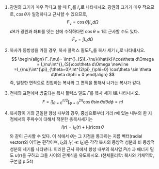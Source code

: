 1. 광원의 크기가 매우 작다고 할 때 $F_\nu$를 $I_\nu$로 나타내시오.
광원의 크기가 매우 작으므로, $\cos \theta$가 일정하다고 근사할 수 있으므로,
$$F_{\nu}=\cos \theta \int I_{\nu}d\Omega$$
$dA$가 광원과 좌표를 잇는 선에 수직하다면 $\cos\theta \approx 1$로 근사할 수도 있다.
$$F_{\nu}=\int I_{\nu}d\Omega$$


2. 복사가 등방성을 가질 경우, 복사 플럭스 밀도$F_{\nu}$를 복사 세기 $I_{\nu}$로 나타내시오.
$$
\begin{align}
F_{\nu}= \int^{}_{S}I_{\nu}(\hat{k})\cos\theta d\Omega = 
I_\nu\int^{}_{S}\cos\theta d\Omega 
\newline
=I_{\nu}\int^{\pi}_{\theta=0}\int^{2\pi}_{\phi=0} \cos\theta \sin \theta d\theta d\phi = 0
\end{align}
$$
즉, 일정한 면적으로 진입하는 복사와 그 면적을 통해서 나가는 복사가 같다.



3. 천체의 표면에서 방출되는 복사 플럭스 밀도 $F$를 복사 세기 $I$로 나타내시오.
$$
F=I\int^{\pi/2}_{\theta=0}\int^{2\pi}_{\phi=0} \cos\theta \sin \theta d\theta d\phi =\pi I
$$


4. 복사장이 거의 균일한 항성 내부의 경우, 중심으로부터 거리 r에 있는 내부의 한 지점에서의 주파수에 대해서 적분한 총복사세기는
$$
I(r)=I_{0}(r) +I_{1}(r)\cos\theta
$$
와 같이 근사할 수 있다. 이 식에서 $\theta$는 그 지점을 통과하는 지름 벡터(radial vector)와 이루는 편각이며, $I_0$와 $I_1$($\ll I_0$)은 각각 복사의 등방적 성분과 비 등방적 성분의 세기를 나타낸다. 이러한 근사 하에서 항성 내부의 복사압 $P(r)$ 과 에너지 밀도 $u(r)$을 구하고 그들 사이의 관계식을 유도하시오. 
(천체물리학: 복사와 기체역학, 구본철 p.54)

